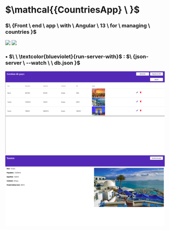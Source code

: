 # $\mathcal{{CountriesApp} \ \}$
### $\ \{Front \ end \ app \ with \ Angular \ 13 \ for \ managing \ countries }$ 
![](https://img.shields.io/badge/Angular_13-blueviolet?style=for-the-badge)
![](https://img.shields.io/badge/Json_Server-blueviolet?style=for-the-badge)


### • $\ \ \textcolor{blueviolet}{run-server-with}$  : $\ \{json-server \ --watch \  \ db.json }$   

![screen one](./demo/screen-one.png)
![screen two](./demo/screen-two.png)


